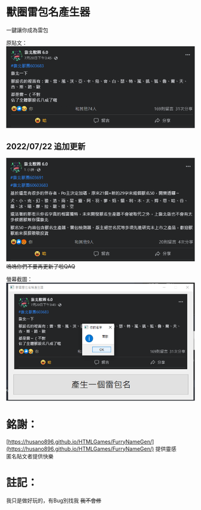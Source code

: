 # 獸圈雷包名產生器

一鍵讓你成為雷包

原貼文：  
[![Banner2.png](Banner2.png)](https://www.facebook.com/permalink.php?story_fbid=pfbid0YiQiizZzkcjohTWamS9jy3KSLKeKR8UCbvVVFNBRJb1ndni5YTP3YpurJ9nJ53Ntl&id=106417180993143&__cft__[0]=AZV9kZ3A1ksh12TlCZvMAas1J2KZDtVRbH-zXDlqCJUhJadkjZxLcbzH0nrGlub_v7JMDP-8JvAXimBYdmqEVV-YQcLvuzu_34FxCZhecsg8i1pNPYppNKdPnCGiW1Ns83SIwdNCeq8RDO5IyQh1PivsRyZrZXIDnniPDEYxLn-uTA&__tn__=%2CO%2CP-R)

## 2022/07/22 追加更新

[![Banner4.png](Banner4.png)](https://www.facebook.com/permalink.php?story_fbid=pfbid02Hd6BWd7JH8YiZhGUmu8FY38tSnrXczperjvxc4D4pb2uxVWfzv3SmKxKi3mDLvpBl&id=106417180993143&__cft__[0]=AZUNK7TSJNWx4xFuWeYV77J5B80sYKtpQDv6F4zHKWyBnO3pCql1v1lVHQRzGPGGv0G3l75s3mi9o5h7XZYw01fwfcMlSoCNCNfOTWMhZxAIhLh9wuqAZygxmcfTrfS_v6_Tat2-NANj0PSMcZl8OZArjinTordl_3sWrxyCbLC56Q&__tn__=%2CO%2CP-R)  
~~嗚嗚你們不要再更新了啦QAQ~~

螢幕截圖：  
![img.png](img.png)

# 銘謝：

[https://husano896.github.io/HTMLGames/FurryNameGen/](https://husano896.github.io/HTMLGames/FurryNameGen/) 提供靈感  
匿名貼文者提供快樂

# 註記：

我只是做好玩的，有Bug別找我 ~~我不會修~~